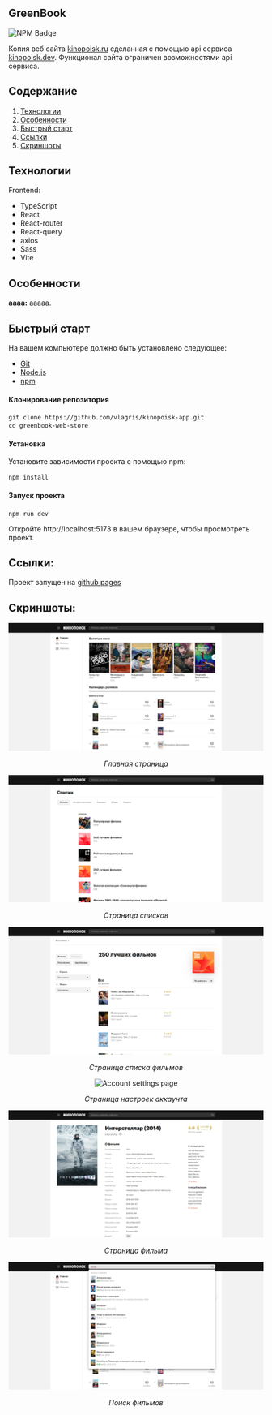 ## GreenBook

<p>
    <img alt="NPM Badge" src="https://img.shields.io/badge/v10.2.3-green?label=npm&color=blue">
</p>

Копия веб сайта [kinopoisk.ru](https://www.kinopoisk.ru/) сделанная с помощью api сервиса [kinopoisk.dev](https://kinopoisk.dev/). Функционал сайта ограничен возможностями api сервиса.




## Содержание

1. [Технологии](#технологии)
2. [Особенности](#особенности)
3. [Быстрый старт](#быстрый-старт)
3. [Ссылки](#ссылки)
4. [Скриншоты](#скриншоты)



## Технологии
Frontend:
- TypeScript
- React
- React-router
- React-query
- axios
- Sass
- Vite



## Особенности

**аааа:** ааааа.



## Быстрый старт

На вашем компьютере должно быть установлено следующее:
- [Git](https://git-scm.com/)
- [Node.js](https://nodejs.org/en)
- [npm](https://www.npmjs.com/)

#### Клонирование репозитория
```
git clone https://github.com/vlagris/kinopoisk-app.git
cd greenbook-web-store
```

#### Установка
Установите зависимости проекта с помощью npm:
```
npm install
```

#### Запуск проекта
```
npm run dev
```
Откройте http://localhost:5173 в вашем браузере, чтобы просмотреть проект.



## Ссылки:

Проект запущен на [github pages](https://vlagris.github.io/kinopoisk-app/)



## Скриншоты:
<div align="center"> 
  <img alt="Home page" src="https://github.com/vlagris/kinopoisk-app/blob/main/screenshots/home-page.jpg">
  <p><i>Главная страница</i></p>
  <img alt="List collections page" src="https://github.com/vlagris/kinopoisk-app/blob/main/screenshots/list-collections.jpg">
  <p><i>Страница списков</i></p>
  <img alt="List movies page" src="https://github.com/vlagris/kinopoisk-app/blob/main/screenshots/list-movies.jpg">
  <p><i>Страница списка фильмов</i></p>
<img alt="Account settings page" src="https://github.com/vlagris/kinopoisk-app/blob/main/screenshots/account-settings.png">
  <p><i>Страница настроек аккаунта</i></p>
  <img alt="Movie page" src="https://github.com/vlagris/kinopoisk-app/blob/main/screenshots/movie-page.jpg">
  <p><i>Страница фильма</i></p>
  <img alt="Search" src="https://github.com/vlagris/kinopoisk-app/blob/main/screenshots/search.jpg">
  <p><i>Поиск фильмов</i></p>
</div>



